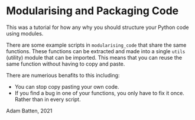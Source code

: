 # Modularising and Packaging Code

This was a tutorial for how any why you should structure your Python code
using modules. 

There are some example scripts in `modularising_code` that share the same functions.
These functions can be extracted and made into a single `utils` (utility) module that
can be imported. This means that you can reuse the same function without having to copy and paste.

There are numerious benafits to this including:
- You can stop copy pasting your own code.
- If you find a bug in one of your functions, you only have to fix it once. Rather than in every script.


Adam Batten, 2021
